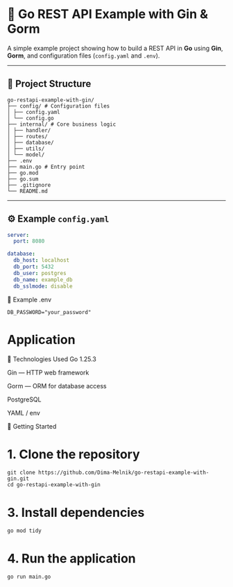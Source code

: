 # 🚀 Go REST API Example with Gin & Gorm

A simple example project showing how to build a REST API in **Go** using **Gin**, **Gorm**, and configuration files (`config.yaml` and `.env`).

---

## 📁 Project Structure
```
go-restapi-example-with-gin/
├── config/ # Configuration files 
│ ├── config.yaml
│ └── config.go
├── internal/ # Core business logic
│ ├── handler/
│ ├── routes/
│ ├── database/
│ ├── utils/
│ └── model/
├── .env
├── main.go # Entry point
├── go.mod
├── go.sum
├── .gitignore
└── README.md
```
---

## ⚙️ Example `config.yaml`

```yaml
server:
  port: 8080

database:
  db_host: localhost
  db_port: 5432
  db_user: postgres
  db_name: example_db
  db_sslmode: disable
```

🔐 Example .env
```env
DB_PASSWORD="your_password"
```

# Application


🧩 Technologies Used
Go 1.25.3

Gin — HTTP web framework

Gorm — ORM for database access

PostgreSQL

YAML / env

🚀 Getting Started

# 1. Clone the repository
```
git clone https://github.com/Dima-Melnik/go-restapi-example-with-gin.git
cd go-restapi-example-with-gin
```

# 3. Install dependencies
```
go mod tidy
```

# 4. Run the application
```
go run main.go
```

